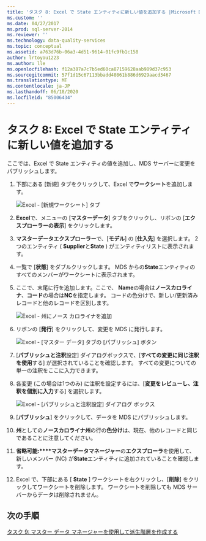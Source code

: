 ```yaml
---
title: 'タスク 8: Excel で State エンティティに新しい値を追加する |Microsoft Docs'
ms.custom: ''
ms.date: 04/27/2017
ms.prod: sql-server-2014
ms.reviewer: ''
ms.technology: data-quality-services
ms.topic: conceptual
ms.assetid: a763d76b-06a3-4d51-9614-01fc9fb1c158
author: lrtoyou1223
ms.author: lle
ms.openlocfilehash: f12a387a7c7b5ed60ca87159628aab989d37c953
ms.sourcegitcommit: 57f1d15c67113bbadd40861b886d6929aacd3467
ms.translationtype: MT
ms.contentlocale: ja-JP
ms.lasthandoff: 06/18/2020
ms.locfileid: "85006434"
---
```

# <a name="task-8-adding-a-new-value-for-state-entity-in-excel"></a>タスク 8: Excel で State エンティティに新しい値を追加する
  ここでは、Excel で State エンティティの値を追加し、MDS サーバーに変更をパブリッシュします。  
  
1.  下部にある [新規] タブをクリックして、Excel で**ワークシート**を追加します。  
  
     ![Excel - [新規ワークシート] タブ](../../2014/tutorials/media/et-addinganewvalueforstateentityinexcel-01.jpg "Excel - [新規ワークシート] タブ")  
  
2.  **Excel**で、メニューの [**マスターデータ**] タブをクリックし、リボンの [**エクスプローラーの表示**] をクリックします。  
  
3.  **マスターデータエクスプローラー**で、[**モデル**] の [**仕入先**] を選択します。 2つのエンティティ ( **Supplier**と**State** ) がエンティティリストに表示されます。  
  
4.  一覧で [**状態**] をダブルクリックします。 MDS からの**State**エンティティのすべてのメンバーがワークシートに表示されます。  
  
5.  ここで、末尾に行を追加します。ここで、 **Name**の場合は**ノースカロライナ**、**コード**の場合は**NC**を指定します。 コードの色分けで、新しい/更新済みレコードと他のレコードを区別します。  
  
     ![Excel - 州にノース カロライナを追加](../../2014/tutorials/media/et-addinganewvalueforstateentityinexcel-02.jpg "Excel - 州にノース カロライナを追加")  
  
6.  リボンの [**発行**] をクリックして、変更を MDS に発行します。  
  
     ![Excel - [マスター データ] タブの [パブリッシュ] ボタン](../../2014/tutorials/media/et-addinganewvalueforstateentityinexcel-03.jpg "Excel - [マスター データ] タブの [パブリッシュ] ボタン")  
  
7.  [**パブリッシュと注釈**設定] ダイアログボックスで、[**すべての変更に同じ注釈を使用**する] が選択されていることを確認します。 すべての変更についての単一の注釈をここに入力できます。  
  
8.  各変更 (この場合は1つのみ) に注釈を設定するには、[**変更をレビューし、注釈を個別に入力**する] を選択します。  
  
     ![Excel - [パブリッシュと注釈設定] ダイアログ ボックス](../../2014/tutorials/media/et-addinganewvalueforstateentityinexcel-04.jpg "Excel - [パブリッシュと注釈設定] ダイアログ ボックス")  
  
9. [**パブリッシュ**] をクリックして、データを MDS にパブリッシュします。  
  
10. **州**としての**ノースカロライナ州**の行の**色分け**は、現在、他のレコードと同じであることに注意してください。  
  
11. **省略可能:****マスターデータマネージャー**の**エクスプローラ**を使用して、新しいメンバー (NC) が**State**エンティティに追加されていることを確認します。  
  
12. Excel で、下部にある [ **State** ] ワークシートを右クリックし、[**削除**] をクリックしてワークシートを削除します。 ワークシートを削除しても MDS サーバーからデータは削除されません。  
  
## <a name="next-step"></a>次の手順  
 [タスク 9: マスター データ マネージャーを使用して派生階層を作成する](../../2014/tutorials/task-9-creating-a-derived-hierarchy-using-master-data-manager.md)  
  
  
